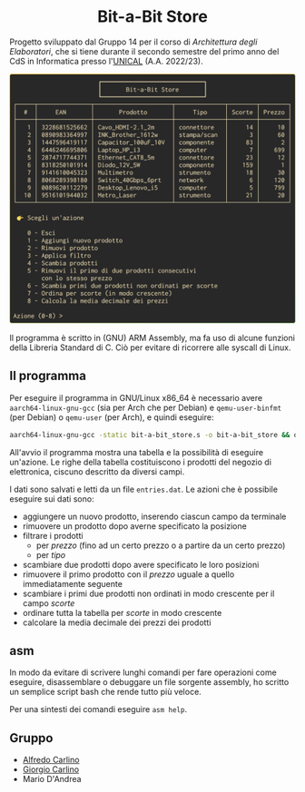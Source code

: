 <h1 align="center">Bit-a-Bit Store</h1>

Progetto sviluppato dal Gruppo 14 per il corso di _Architettura degli Elaboratori_, che si tiene durante il secondo semestre del primo anno del CdS in Informatica presso l'[UNICAL](https://www.unical.it) (A.A. 2022/23).

<p align="center">
    <img src="tui.png"></img>
</p>

Il programma è scritto in (GNU) ARM Assembly, ma fa uso di alcune funzioni della Libreria Standard di C. Ciò per evitare di ricorrere alle syscall di Linux.

## Il programma

Per eseguire il programma in GNU/Linux x86_64 è necessario avere `aarch64-linux-gnu-gcc` (sia per Arch che per Debian) e `qemu-user-binfmt` (per Debian) o `qemu-user` (per Arch), e quindi eseguire:

```bash
aarch64-linux-gnu-gcc -static bit-a-bit_store.s -o bit-a-bit_store && qemu-aarch64 bit-a-bit_store
```

All'avvio il programma mostra una tabella e la possibilità di eseguire un'azione. Le righe della tabella costituiscono i prodotti del negozio di elettronica, ciscuno descritto da diversi campi.

I dati sono salvati e letti da un file `entries.dat`. Le azioni che è possibile eseguire sui dati sono:

- aggiungere un nuovo prodotto, inserendo ciascun campo da terminale
- rimuovere un prodotto dopo averne specificato la posizione
- filtrare i prodotti
    - per _prezzo_ (fino ad un certo prezzo o a partire da un certo prezzo)
    - per _tipo_
- scambiare due prodotti dopo avere specificato le loro posizioni
- rimuovere il primo prodotto con il _prezzo_ uguale a quello immediatamente seguente
- scambiare i primi due prodotti non ordinati in modo crescente per il campo _scorte_
- ordinare tutta la tabella per _scorte_ in modo crescente
- calcolare la media decimale dei prezzi dei prodotti

## asm

In modo da evitare di scrivere lunghi comandi per fare operazioni come eseguire, disassemblare o debuggare un file sorgente assembly, ho scritto un semplice script bash che rende tutto più veloce.

Per una sintesti dei comandi eseguire `asm help`.

## Gruppo

- [Alfredo Carlino](https://github.com/CarlinoAlfredo)
- [Giorgio Carlino](https://github.com/carlinogiorgio)
- Mario D'Andrea
